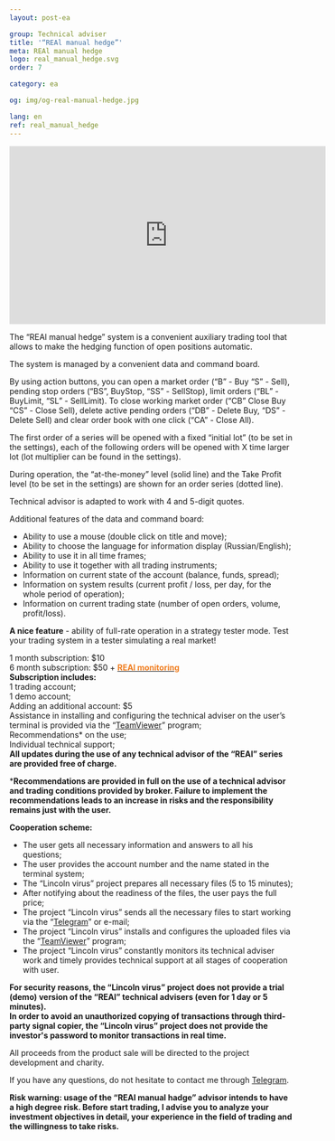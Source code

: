 ```yaml
---
layout: post-ea

group: Technical adviser
title: '“REAl manual hedge”'
meta: REAl manual hedge
logo: real_manual_hedge.svg
order: 7

category: ea

og: img/og-real-manual-hedge.jpg

lang: en
ref: real_manual_hedge
---
```


<iframe class="mx-auto d-block" width="560" height="315" src="https://www.youtube.com/embed/rZQnHByerlY?rel=0&amp;controls=2&amp;showinfo=0" frameborder="0" allow="autoplay; encrypted-media" allowfullscreen> </iframe>

The “REAl manual hedge” system is a convenient auxiliary trading tool that allows to make the hedging function of open positions automatic.  

The system is managed by a convenient data and command board.  

By using action buttons, you can open a market order (“B” - Buy “S” - Sell), pending stop orders (“BS”, BuyStop, “SS” - SellStop), limit orders (“BL” - BuyLimit, “SL” - SellLimit). To close working market order (“CB” Close Buy “CS” - Close Sell), delete active pending orders (“DB” - Delete Buy, “DS” - Delete Sell) and clear order book with one click (“CA” - Close All).  

The first order of a series will be opened with a fixed “initial lot” (to be set in the settings), each of the following orders will be opened with X time larger lot (lot multiplier can be found in the settings).  

During operation, the “at-the-money” level (solid line) and the Take Profit level (to be set in the settings) are shown for an order series (dotted line).  

Technical advisor is adapted to work with 4 and 5-digit quotes.  

Additional features of the data and command board:

  - Ability to use a mouse (double click on title and move);
  - Ability to choose the language for information display (Russian/English);
  - Ability to use it in all time frames;
  - Ability to use it together with all trading instruments;
  - Information on current state of the account (balance, funds, spread);
  - Information on system results (current profit / loss, per day, for the whole period of operation);
  - Information on current trading state (number of open orders, volume, profit/loss).
  
**A nice feature** - ability of full-rate operation in a strategy tester mode. Test your trading system in a tester simulating a real market!  

  1 month subscription: $10  
  6 month subscription: $50 + **<a href="https://lincolnvirus.com/ea/real_monitoring.html" target="_blank"><span style="color:#f07e20">REAl monitoring</span></a>**  
  **Subscription includes:**  
  1 trading account;  
  1 demo account;  
  Adding an additional account: $5  
  Assistance in installing and configuring the technical adviser on the user’s terminal is provided via the “<a href="https://www.teamviewer.com/" target="_blank">TeamViewer</a>” program;  
  Recommendations* on the use;  
  Individual technical support;  
  **All updates during the use of any technical advisor of the “REAl” series are provided free of charge.**
  
  ***Recommendations are provided in full on the use of a technical advisor and trading conditions provided by broker. Failure to implement the recommendations leads to an increase in risks and the responsibility remains just with the user.**
  
  **Cooperation scheme:**
  
- The user gets all necessary information and answers to all his questions;  
- The user provides the account number and the name stated in the terminal system;  
- The “Lincoln virus” project prepares all necessary files (5 to 15 minutes);  
- After notifying about the readiness of the files, the user pays the full price;  
- The project “Lincoln virus” sends all the necessary files to start working via the “<a href="https://t.me/chutkoy" target="_blank">Telegram</a>” or e-mail;  
- The project “Lincoln virus” installs and configures the uploaded files via the “<a href="https://www.teamviewer.com/" target="_blank">TeamViewer</a>” program;  
- The project “Lincoln virus” constantly monitors its technical adviser work and timely provides technical support at all stages of cooperation with user.  

**For security reasons, the “Lincoln virus” project does not provide a trial (demo) version of the “REAl” technical advisers (even for 1 day or 5 minutes).**  
**In order to avoid an unauthorized copying of transactions through third-party signal copier, the “Lincoln virus” project does not provide the investor's password to monitor transactions in real time.**  

All proceeds from the product sale will be directed to the project development and charity.  

If you have any questions, do not hesitate to contact me through <a href="https://t.me/chutkoy" target="_blank">Telegram</a>.  

**Risk warning: usage of the “REAl manual hadge” advisor intends to have a high degree risk. Before start trading, I advise you to analyze your investment objectives in detail, your experience in the field of trading and the willingness to take risks.**
